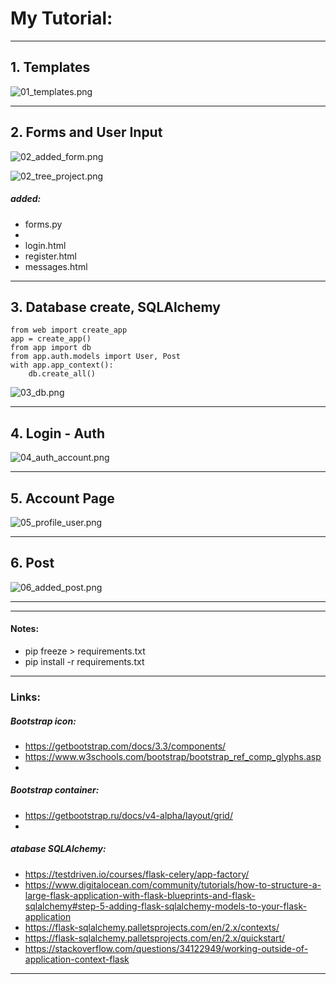 # **My Tutorial:**

---

## 1. Templates
![01_templates.png](_tutorial_img%2F01_templates.png)

---
## 2. Forms and User Input
![02_added_form.png](_tutorial_img%2F02_added_form.png)

![02_tree_project.png](_tutorial_img%2F02_tree_project.png)

##### added:
* forms.py
* 
* login.html
* register.html
* messages.html


---

## 3. Database create, SQLAlchemy

```
from web import create_app
app = create_app()
from app import db
from app.auth.models import User, Post
with app.app_context():
    db.create_all()

```

![03_db.png](_tutorial_img%2F03_db.png)


---

## 4. Login - Auth

![04_auth_account.png](_tutorial_img%2F04_auth_account.png)

---

## 5. Account Page

![05_profile_user.png](_tutorial_img%2F05_profile_user.png)


---

## 6. Post

![06_added_post.png](_tutorial_img%2F06_added_post.png)







-------------------------------
---

#### **Notes:**

* pip freeze > requirements.txt
* pip install -r requirements.txt

---
### **Links:**
##### Bootstrap icon:
-  https://getbootstrap.com/docs/3.3/components/
-  https://www.w3schools.com/bootstrap/bootstrap_ref_comp_glyphs.asp
-  
##### Bootstrap container:
- https://getbootstrap.ru/docs/v4-alpha/layout/grid/
-  
##### atabase SQLAlchemy:
- https://testdriven.io/courses/flask-celery/app-factory/
- https://www.digitalocean.com/community/tutorials/how-to-structure-a-large-flask-application-with-flask-blueprints-and-flask-sqlalchemy#step-5-adding-flask-sqlalchemy-models-to-your-flask-application
- https://flask-sqlalchemy.palletsprojects.com/en/2.x/contexts/
- https://flask-sqlalchemy.palletsprojects.com/en/2.x/quickstart/
- https://stackoverflow.com/questions/34122949/working-outside-of-application-context-flask
---
